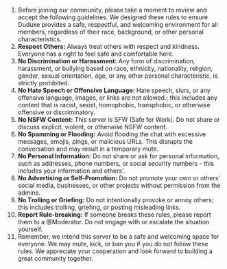 1. Before joining our community, please take a moment to review and accept the following guidelines. We designed these rules to ensure Duduke provides a safe, respectful, and welcoming environment for all members, regardless of their race, background, or other personal characteristics.
2. **Respect Others:** Always treat others with respect and kindness. Everyone has a right to feel safe and comfortable here.
3. **No Discrimination or Harassment:** Any form of discrimination, harassment, or bullying based on race, ethnicity, nationality, religion, gender, sexual orientation, age, or any other personal characteristic, is strictly prohibited.
4. **No Hate Speech or Offensive Language:** Hate speech, slurs, or any offensive language, images, or links are not allowed.; this includes any content that is racist, sexist, homophobic, transphobic, or otherwise offensive or discriminatory.
5. **No NSFW Content:** This server is SFW (Safe for Work). Do not share or discuss explicit, violent, or otherwise NSFW content.
6. **No Spamming or Flooding:** Avoid flooding the chat with excessive messages, emojis, pings, or malicious URLs. This disrupts the conversation and may result in a temporary mute.
7. **No Personal Information:** Do not share or ask for personal information, such as addresses, phone numbers, or social security numbers - this includes your information and others'. 
8. **No Advertising or Self-Promotion:** Do not promote your own or others' social media, businesses, or other projects without permission from the admins.
9. **No Trolling or Griefing:** Do not intentionally provoke or annoy others; this includes trolling, griefing, or posting misleading links.
10. **Report Rule-breaking:** If someone breaks these rules, please report them to a @Moderator. Do not engage with or escalate the situation yourself.
11. Remember, we intend this server to be a safe and welcoming space for everyone. We may mute, kick, or ban you if you do not follow these rules. We appreciate your cooperation and look forward to building a great community together.
